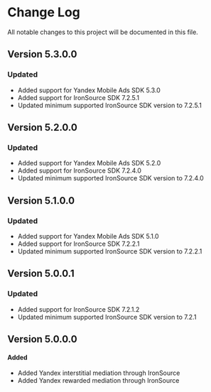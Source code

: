 # Change Log
All notable changes to this project will be documented in this file.

## Version 5.3.0.0

### Updated
* Added support for Yandex Mobile Ads SDK 5.3.0
* Added support for IronSource SDK 7.2.5.1
* Updated minimum supported IronSource SDK version to 7.2.5.1

## Version 5.2.0.0

### Updated
* Added support for Yandex Mobile Ads SDK 5.2.0
* Added support for IronSource SDK 7.2.4.0
* Updated minimum supported IronSource SDK version to 7.2.4.0


## Version 5.1.0.0

### Updated
* Added support for Yandex Mobile Ads SDK 5.1.0
* Added support for IronSource SDK 7.2.2.1
* Updated minimum supported IronSource SDK version to 7.2.2.1

## Version 5.0.0.1

### Updated
* Added support for IronSource SDK 7.2.1.2
* Updated minimum supported IronSource SDK version to 7.2.1

## Version 5.0.0.0

#### Added
* Added Yandex interstitial mediation through IronSource
* Added Yandex rewarded mediation through IronSource
